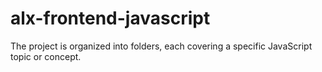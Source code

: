 # alx-frontend-javascript
The project is organized into folders, each covering a specific JavaScript topic or concept.
